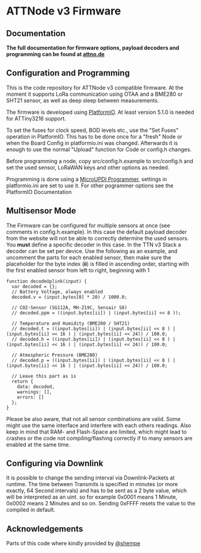 # ATTNode v3 Firmware

## Documentation

**The full documentation for firmware options, payload decoders and programming can be found at [attno.de](https://www.attno.de/21-firmware-v3)**

## Configuration and Programming

This is the code repository for ATTNode v3 compatible firmware. At the moment it supports LoRa communication using OTAA and a BME280 or SHT21 sensor, as well as deep sleep between measurements.

The firmware is developed using [PlatformIO](https://platformio.org/). At least version 5.1.0 is needed for ATTiny3216 support.

To set the fuses for clock speed, BOD levels etc., use the "Set Fuses" operation in PlatformIO. This has to be done once for a "fresh" Node or when the Board Config in platformio.ini was changed. Afterwards it is enough to use the normal "Upload" function for Code or config.h changes.

Before programming a node, copy src/config.h.example to src/config.h and set the used sensor, LoRaWAN keys and other options as needed.

Programming is done using a [MicroUPDI Programmer](https://github.com/MCUdude/microUPDI), settings in platformio.ini are set to use it. For other pogrammer options see the PlatformIO Documentation

## Multisensor Mode

The Firmware can be configured for multiple sensors at once (see comments in config.h.example). In this case the default payload decoder from the website will not be able to correctly determine the used sensors. You **must** define a specific decoder in this case. In the TTN v3 Stack a decoder can be set per device. Use the following as an example, and uncomment the parts for each enabled sensor, then make sure the placeholder for the byte index (**ii**) 
is filled in ascending order, starting with the first enabled sensor from left to right, beginning with 1

    function decodeUplink(input) {
      var decoded = {};
      // Battery Voltage, always enabled
      decoded.v = (input.bytes[0] * 20) / 1000.0;
      
      // CO2-Sensor (SG112A, MH-Z19C, Sensair S8)
      // decoded.ppm = ((input.bytes[ii]) | (input.bytes[ii] << 8 ));

      // Temperature and Humidity (BME280 / SHT21)
      // decoded.t = ((input.bytes[ii]) | (input.bytes[ii] << 8 ) | (input.bytes[ii] << 16 ) | (input.bytes[ii] << 24)) / 100.0;
      // decoded.h = ((input.bytes[ii]) | (input.bytes[ii] << 8 ) | (input.bytes[ii] << 16 ) | (input.bytes[ii] << 24)) / 100.0;

      // Atmospheric Pressure (BME280)
      // decoded.p = ((input.bytes[ii]) | (input.bytes[ii] << 8 ) | (input.bytes[ii] << 16 ) | (input.bytes[ii] << 24)) / 100.0;
  
      // Leave this part as is
      return {
        data: decoded,
        warnings: [],
        errors: []
      };
    }

Please be also aware, that not all sensor combinations are valid. Some might use the same interface and interfere with each others readings. Also keep in mind that RAM- and Flash-Space are limited, which might lead to crashes or the code not compiling/flashing correctly if to many sensors are enabled at the same time.

## Configuring via Downlink

It is possible to change the sending interval via Downlink-Packets at runtime. The time between Transmits is specified in minutes (or more exactly, 64 Second intervals) and has to be sent as a 2 byte value, which will be interpreted as an uint. so for example 0x0001 means 1 Minute, 0x0002 means 2 Minutes and so on. Sending 0xFFFF resets the value to the compiled in default.

## Acknowledgements

Parts of this code where kindly provided by [@shempe](https://twitter.com/shempe)
